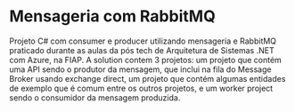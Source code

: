# Mensageria com RabbitMQ
Projeto C# com consumer e producer utilizando mensageria e RabbitMQ praticado durante as aulas da pós tech de Arquitetura de Sistemas .NET com Azure, na FIAP. A solution contem 3 projetos: um projeto que contém uma API sendo o produtor da mensagem, que inclui na fila do Message Broker usando exchange direct, um projeto que contém algumas entidades de exemplo que é comum entre os outros projetos, e um worker project sendo o consumidor da mensagem produzida.